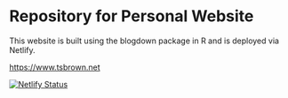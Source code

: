 # Repository for Personal Website

This website is built using the blogdown package in R and is deployed via Netlify. 

https://www.tsbrown.net


[![Netlify Status](https://api.netlify.com/api/v1/badges/c1d551c3-5927-41d5-a143-da3f0ed786e7/deploy-status)](https://app.netlify.com/sites/tsbrown/deploys)
